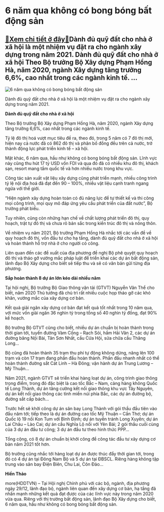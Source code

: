 6 năm qua không có bong bóng bất động sản
=========================================

[:gift:Xem chi tiết ở đây:gift:](https://hddtvn.com/6-nam-qua-khong-co-bong-bong-bat-dong-san/)Dành đủ quỹ đất cho nhà ở xã hội là một nhiệm vụ đặt ra cho ngành xây dựng trong năm 2021. Dành đủ quỹ đất cho nhà ở xã hội Theo Bộ trưởng Bộ Xây dựng Phạm Hồng Hà, năm 2020, ngành Xây dựng tăng trưởng 6,6%, cao nhất trong các ngành kinh tế. …
---------------------------------------------------------------------------------------------------------------------------------------------------------------------------------------------------------------------------------------------------





![6 năm qua không có bong bóng bất động sản](https://hddtvn.com/wp-content/uploads/2021/01/1526_chung-cu-bamboo-garden-du-an-sunny-garden-city-15822765121761798137950-crop-1582276533325967231187.jpg "6 năm qua không có bong bóng bất động sản")


Dành đủ quỹ đất cho nhà ở xã hội là một nhiệm vụ đặt ra cho ngành xây dựng trong năm 2021.



**Dành đủ quỹ đất cho nhà ở xã hội**


Theo Bộ trưởng Bộ Xây dựng Phạm Hồng Hà, năm 2020, ngành Xây dựng tăng trưởng 6,6%, cao nhất trong các ngành kinh tế.


Tỷ lệ đô thị hoá vượt mục tiêu đề ra, theo đó, trong 5 năm có 7 đô thị mới, hiện nay cả nước đã có 862 đô thị và phân bố đồng đều trên cả nước, trở thành động lực phát triển kinh tế – xã hội.


Mặt khác, 6 năm qua, hầu như không có bong bóng bất động sản. Lĩnh vực này cũng thu hút 17 tỷ USD vốn FDI và qua đó đã có nhiều khu đô thị, khách sạn, resort mang tầm quốc tế và hơn nhiều nước trong khu vực.


Công tác sản xuất vật liệu xây dựng cũng phát triển mạnh, nhiều công trình tỷ lệ nội địa hoá đã đạt đến 90 – 100%, nhiều vật liệu cạnh tranh ngang ngửa với thế giới.


“Hiện ngành xây dựng hoàn toàn có đủ năng lực để tự thiết kế và thi công mọi công trình, mọi quy mô đáp ứng yêu cầu phát triển của đất nước”, Bộ trưởng phát biểu.


Tuy nhiên, cũng còn những hạn chế về chất lượng phát triển đô thị, quy hoạch, trật tự đô thị và chưa rõ bản sắc trong kiến trúc đô thị và nông thôn.


Về nhiệm vụ năm 2021, Bộ trưởng Phạm Hồng Hà nhắc tới các vấn đề về quy hoạch đô thị, vốn đầu tư cho hạ tầng, dành đủ quỹ đất cho nhà ở xã hội và hoàn thành hỗ trợ nhà ở cho người có công.


Liên quan đến các đề xuất của địa phương đề nghị Bộ phê quyệt quy hoạch đô thị và tháo gỡ vướng mắc pháp luật để triển khai các dự án bất động sản, lãnh đạo Bộ Xây dựng cho biết sẽ tiếp thu và sẽ có văn bản gửi từng địa phương.


**Sắp hoàn thành 8 dự án lớn kéo dài nhiều năm**


Tại hội nghị, Bộ trưởng Bộ Giao thông vận tải (GTVT) Nguyễn Văn Thể cho biết, năm 2020 Thủ tướng đã chủ trì rất nhiều cuộc họp tháo gỡ các khó khăn, vướng mắc của xây dựng cơ bản.


Kết quả giải ngân xây dựng cơ bản đạt kết quả tốt nhất trong 10 năm qua, với mức vốn giải ngân 36 nghìn tỷ trong tổng số 40 nghìn tỷ đồng, đạt 90% kế hoạch.


Bộ trưởng Bộ GTVT cũng cho biết, nhiều dự án chuẩn bị hoàn thành trong thời gian tới, tuyến đường Vàm Cống – Rạch Sỏi, hầm Hải Vân 2, các dự án đường băng Nội Bài, Tân Sơn Nhất, cầu Cửa Hội, sửa chữa cầu Thăng Long…


Bộ cũng đã hoàn thành 35 trạm thu phí tự động không dừng, nâng lên 100 trạm và còn 17 trạm đang phấn đấu hoàn thành. Phấn đấu nhanh nhất có thể hoàn thành đường sắt Cát Linh – Hà Đông; vận hành dự án Trung Lương – Mỹ Thuận…


Năm 2021, ngành GTVT sẽ triển khai hàng loạt dự án, công trình giao thông trọng điểm, trong đó đặc biệt là cao tốc Bắc – Nam, cảng hàng không Quốc tế Long Thành, dự án tăng cường kết nối giao thông khu vực Tây Nguyên, dự án kết nối giao thông các tỉnh miền núi phía Bắc, các dự án đường bộ, đường sắt cấp bách…


Trước hết sẽ khởi công dự án sân bay Long Thành với gói thầu đầu tiên vào đầu năm tới; tiếp theo là dự án đường cao tốc Mỹ Thuận – Cần Thơ; dự án Quốc lộ 19 nối Kon Tum với Bình Định; dự án tuyến tránh Long Xuyên; dự án Lai Châu – Lào Cai; dự án cầu Nghĩa Lộ nối với Yên Bái; 2 gói thầu cuối cùng của 3 dự án đầu tư công; 3 dự án đầu tư theo hình thức PPP…


Tổng cộng, có 8 dự án chuẩn bị khởi công để công tác đầu tư xây dựng cơ bản năm 2021 tốt hơn.


Bộ trưởng cũng nhắc tới hàng loạt dự án được thúc đẩy thời gian tới, trong đó có 4 dự án tại Đông Nam Bộ và 5 dự án tại ĐBSCL. Riêng hàng không tập trung vào sân bay Điện Biên, Chu Lai, Côn Đảo…




**Hiền Thảo**



more(HDDTVN) – Tại Hội nghị Chính phủ với các bộ, ngành, địa phương ngày 29/12, lãnh đạo bộ, ngành liên quan đến xây dựng cơ bản, hạ tầng đã nhấn mạnh những kết quả đạt được của các lĩnh vực này trong năm 2020 vừa qua. Riêng với thị trường bất động sản, lãnh đạo Bộ Xây dựng cho biết, 6 năm qua, hầu như không có bong bóng bất động sản.

